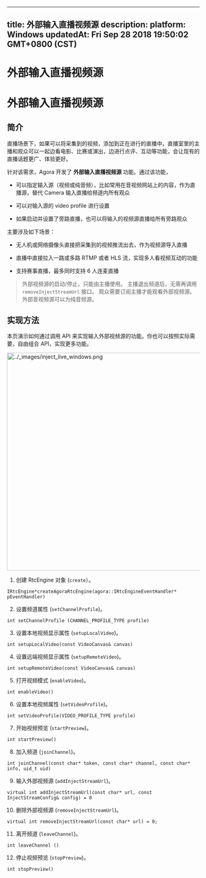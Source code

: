 
---
title: 外部输入直播视频源
description: 
platform: Windows
updatedAt: Fri Sep 28 2018 19:50:02 GMT+0800 (CST)
---
# 外部输入直播视频源
# 外部输入直播视频源

## 简介

直播场景下，如果可以将采集到的视频，添加到正在进行的直播中，直播室里的主播和观众可以一起边看电影、比赛或演出，边进行点评、互动等功能，会让现有的直播话题更广、体验更好。

针对该需求，Agora 开发了 **外部输入直播视频源** 功能。通过该功能，

-   可以指定输入源（视频或纯音频），比如常用在音视频网站上的内容，作为直播源，替代 Camera 输入直播给频道内所有观众

-   可以对输入源的 video profile 进行设置

-   如果启动并设置了旁路直播，也可以将输入的视频源直播给所有旁路观众


主要涉及如下场景：

-   无人机或网络摄像头直接把采集到的视频推流出去，作为视频源导入直播

-   直播中直接拉入一路或多路 RTMP 或者 HLS 流，实现多人看视频互动的功能

-   支持赛事直播，最多同时支持 6 人连麦直播


> 外部视频源的启动/停止，只能由主播使用。 主播退出频道后，无需再调用 <code>removeInjectStreamUrl</code> 接口。 观众需要订阅主播才能观看外部视频源。 外部音视频源可以为纯音频源。

## 实现方法

本页演示如何通过调用 API 来实现输入外部视频源的功能。你也可以按照实际需要，自由组合 API，实现更多功能。

<img alt="../_images/inject_live_windows.png" src="https://web-cdn.agora.io/docs-files/cn/inject_live_windows.png" style="width: 595.0px; height: 568.0px;"/>


1.  创建 RtcEngine 对象 (`create`）。


```
IRtcEngine*createAgoraRtcEngine(agora::IRtcEngineEventHandler* pEventHandler)
```

2.  设置频道属性 (`setChannelProfile`)。


```
int setChannelProfile (CHANNEL_PROFILE_TYPE profile)
```

3.  设置本地视频显示属性 (`setupLocalVideo`)。


```
int setupLocalVideo(const VideoCanvas& canvas)
```

4.  设置远端视频显示属性 (`setupRemoteVideo`)。


```
int setupRemoteVideo(const VideoCanvas& canvas)
```

5.  打开视频模式 (`enableVideo`)。


```
int enableVideo()
```

6.  设置本地视频属性 (`setVideoProfile`)。


```
int setVideoProfile(VIDEO_PROFILE_TYPE profile)
```

7.  开始视频预览 (`startPreview`)。


```
int startPreview()
```

8.  加入频道 (`joinChannel`)。


```
int joinChannel(const char* token, const char* channel, const char* info, uid_t uid)
```

9.  输入外部视频源 (`addInjectStreamUrl`)。


```
virtual int addInjectStreamUrl(const char* url, const InjectStreamConfig& config) = 0
```

10.  删除外部视频源 (`removeInjectStreamUrl`)。


```
virtual int removeInjectStreamUrl(const char* url) = 0;
```

11.  离开频道 (`leaveChannel`)。


```
int leaveChannel ()
```

12.  停止视频预览 (`stopPreview`)。


```
int stopPreview()
```


